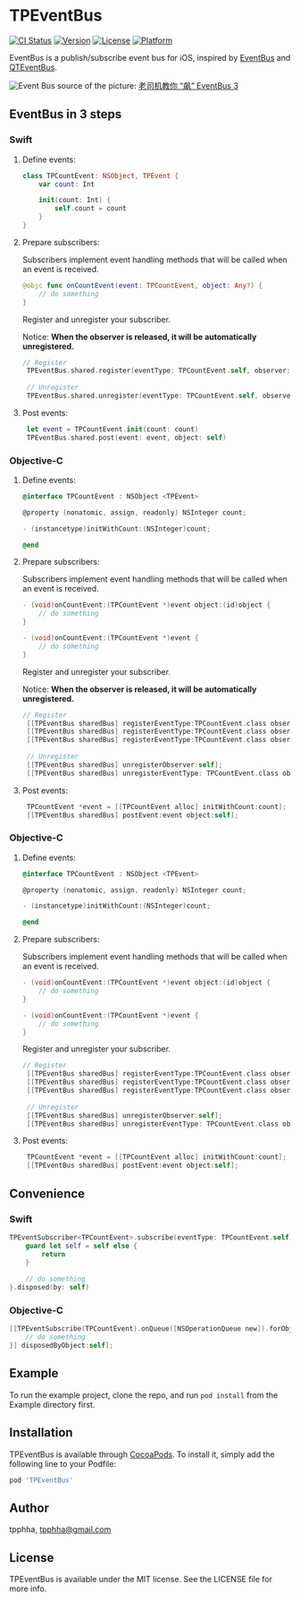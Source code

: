 # TPEventBus

[![CI Status](https://img.shields.io/travis/wanhmr/TPEventBus.svg?style=flat)](https://travis-ci.org/wanhmr/TPEventBus)
[![Version](https://img.shields.io/cocoapods/v/TPEventBus.svg?style=flat)](https://cocoapods.org/pods/TPEventBus)
[![License](https://img.shields.io/cocoapods/l/TPEventBus.svg?style=flat)](https://cocoapods.org/pods/TPEventBus)
[![Platform](https://img.shields.io/cocoapods/p/TPEventBus.svg?style=flat)](https://cocoapods.org/pods/TPEventBus)

EventBus is a publish/subscribe event bus for iOS, inspired by [EventBus](https://github.com/greenrobot/EventBus) and [QTEventBus](https://github.com/LeoMobileDeveloper/QTEventBus).

![Event Bus](http://i.imgur.com/BNtzhB7.png)
source of the picture: [老司机教你 “飙” EventBus 3](https://segmentfault.com/a/1190000005089229)

## EventBus in 3 steps

### Swift

1. Define events:

    ```Swift
    class TPCountEvent: NSObject, TPEvent {
    	var count: Int
    
	    init(count: Int) {
	        self.count = count
	    }
	}
	```

2. Prepare subscribers:
    
    Subscribers implement event handling methods that will be called when an event is received.
    
    ```Swift
    @objc func onCountEvent(event: TPCountEvent, object: Any?) {
    	// do something
    }
    ```
    Register and unregister your subscriber. 
    
    Notice: **When the observer is released, it will be automatically unregistered.**

   ```Swift
   // Register
	TPEventBus.shared.register(eventType: TPCountEvent.self, observer: self, selector: #selector(onCountEvent(event:object:)))
    
    // Unregister
	TPEventBus.shared.unregister(eventType: TPCountEvent.self, observer: self)
    ```

3. Post events:

   ```Swift
	let event = TPCountEvent.init(count: count)
	TPEventBus.shared.post(event: event, object: self)
    ```

### Objective-C

1. Define events:

    ```Objective-C
	@interface TPCountEvent : NSObject <TPEvent>

	@property (nonatomic, assign, readonly) NSInteger count;

	- (instancetype)initWithCount:(NSInteger)count;

	@end
    ```

2. Prepare subscribers:
    
    Subscribers implement event handling methods that will be called when an event is received.
    
    ```Objective-C
    - (void)onCountEvent:(TPCountEvent *)event object:(id)object {
    	// do something
    }
    
    - (void)onCountEvent:(TPCountEvent *)event {
		// do something
	}
	```
	Register and unregister your subscriber.
    
	Notice: **When the observer is released, it will be automatically unregistered.**

   ```Objective-C
   // Register
    [[TPEventBus sharedBus] registerEventType:TPCountEvent.class observer:self selector:@selector(onCountEvent:object:) object:nil queue:[NSOperationQueue new]];
    [[TPEventBus sharedBus] registerEventType:TPCountEvent.class observer:self selector:@selector(onCountEvent:object:)];
    [[TPEventBus sharedBus] registerEventType:TPCountEvent.class observer:self selector:@selector(onCountEvent:)];
    
    // Unregister
	[[TPEventBus sharedBus] unregisterObserver:self];
	[[TPEventBus sharedBus] unregisterEventType: TPCountEvent.class observer:self object:nil];
	```

3. Post events:

   ```Objective-C
	TPCountEvent *event = [[TPCountEvent alloc] initWithCount:count];
    [[TPEventBus sharedBus] postEvent:event object:self];
    ```
    

### Objective-C

1. Define events:

    ```Objective-C
	@interface TPCountEvent : NSObject <TPEvent>

	@property (nonatomic, assign, readonly) NSInteger count;

	- (instancetype)initWithCount:(NSInteger)count;

	@end
    ```

2. Prepare subscribers:
    
    Subscribers implement event handling methods that will be called when an event is received.
    
    ```Objective-C
    - (void)onCountEvent:(TPCountEvent *)event object:(id)object {
    	// do something
    }
    
    - (void)onCountEvent:(TPCountEvent *)event {
		// do something
	}
    ```
    Register and unregister your subscriber.

   ```Objective-C
   // Register
    [[TPEventBus sharedBus] registerEventType:TPCountEvent.class observer:self selector:@selector(onCountEvent:object:) object:nil queue:[NSOperationQueue new]];
    [[TPEventBus sharedBus] registerEventType:TPCountEvent.class observer:self selector:@selector(onCountEvent:object:)];
    [[TPEventBus sharedBus] registerEventType:TPCountEvent.class observer:self selector:@selector(onCountEvent:)];
    
    // Unregister
	[[TPEventBus sharedBus] unregisterObserver:self];
	[[TPEventBus sharedBus] unregisterEventType: TPCountEvent.class observer:self object:nil];
    ```

3. Post events:

   ```Objective-C
	TPCountEvent *event = [[TPCountEvent alloc] initWithCount:count];
    [[TPEventBus sharedBus] postEvent:event object:self];
	```
    
## Convenience

### Swift

```Swift
TPEventSubscriber<TPCountEvent>.subscribe(eventType: TPCountEvent.self).onNext { [weak self] (event, object) in
    guard let self = self else {
        return
    }
    
    // do something
}.disposed(by: self)
```
	
### Objective-C

```Objective-C
[[TPEventSubscribe(TPCountEvent).onQueue([NSOperationQueue new]).forObject(nil) onNext:^(TPCountEvent * _Nonnull event, id  _Nullable object) {
	// do something
}] disposedByObject:self];
```

## Example

To run the example project, clone the repo, and run `pod install` from the Example directory first.

## Installation

TPEventBus is available through [CocoaPods](https://cocoapods.org). To install
it, simply add the following line to your Podfile:

```ruby
pod 'TPEventBus'
```

## Author

tpphha, tpphha@gmail.com

## License

TPEventBus is available under the MIT license. See the LICENSE file for more info.
